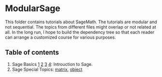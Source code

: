 # ModularSage

This folder contains tutorials about SageMath.  The tutorials are modular and not sequential.  The topics from different files might overlap or not related at all.  In the long run, I hope to build the dependency tree so that each reader can arrange a customized course for various purposes.

## Table of contents
1. Sage Basics [1](ModularSage/Sage1.ipynb) [2](ModularSage/Sage2.ipynb) [3](ModularSage/Sage3.ipynb) [4](ModularSage/Sage4.ipynb):  Introuction to Sage.
2. Sage Special Topics: [matrix](ModularSage/Sage-Matrix.ipynb), [object](ModularSage/Sage-Object.ipynb)


